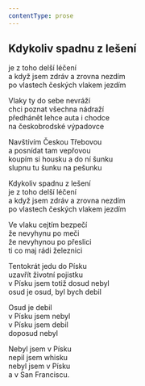 ```yaml
---
contentType: prose
---
```


<section>

## Kdykoliv spadnu z lešení

je z toho delší léčení  
a když jsem zdráv a zrovna nezdím  
po vlastech českých vlakem jezdím

Vlaky ty do sebe nevráží  
chci poznat všechna nádraží  
předhánět lehce auta i chodce  
na českobrodské výpadovce

Navštívím Českou Třebovou  
a posnídat tam vepřovou  
koupím si housku a do ní šunku  
slupnu tu šunku na pešunku

Kdykoliv spadnu z lešení  
je z toho delší léčení  
a když jsem zdráv a zrovna nezdím  
po vlastech českých vlakem jezdím

Ve vlaku cejtím bezpečí  
že nevyhynu po meči  
že nevyhynou po přeslici  
ti co maj rádi železnici

Tentokrát jedu do Písku  
uzavřít životní pojistku  
v Písku jsem totiž dosud nebyl  
osud je osud, byl bych debil

Osud je debil  
v Písku jsem nebyl  
v Písku jsem debil  
doposud nebyl

Nebyl jsem v Písku  
nepil jsem whisku  
nebyl jsem v Písku  
a v San Franciscu.

</section>

